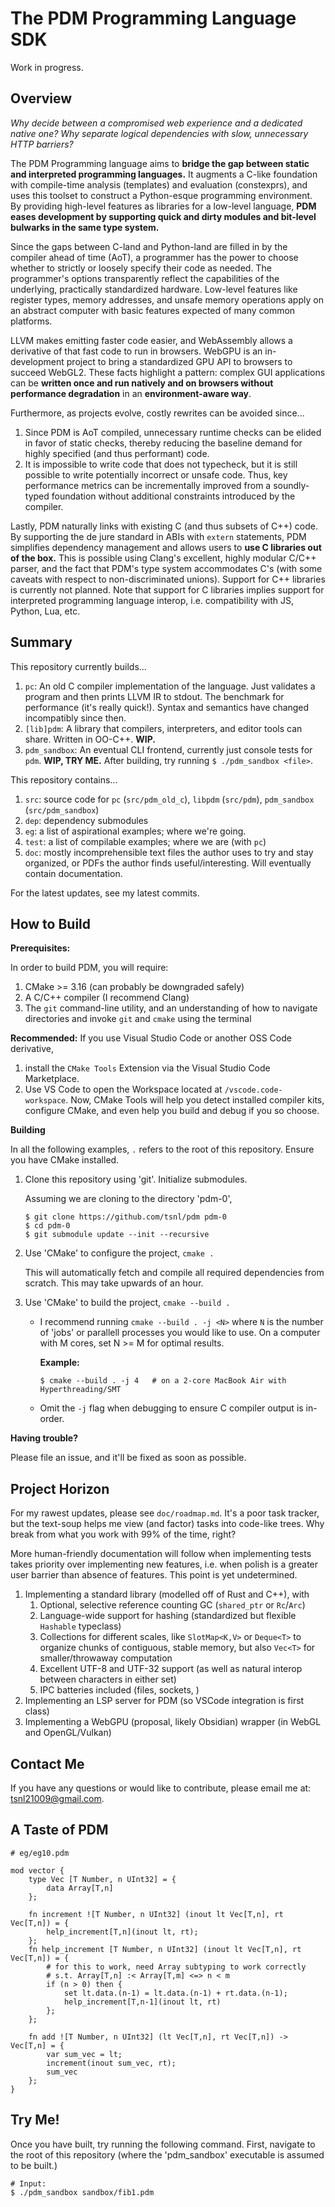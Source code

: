 # The PDM Programming Language SDK

Work in progress.

## Overview

*Why decide between a compromised web experience and a dedicated native one?*
*Why separate logical dependencies with slow, unnecessary HTTP barriers?*

The PDM Programming language aims to **bridge the gap between static and interpreted programming languages.**
It augments a C-like foundation with compile-time analysis (templates) and evaluation (constexprs), and
uses this toolset to construct a Python-esque programming environment. By providing high-level features
as libraries for a low-level language,
**PDM eases development by supporting quick and dirty modules and bit-level bulwarks in the same type system.**

Since the gaps between C-land and Python-land are filled in by the compiler ahead of time (AoT), a
programmer has the power to choose whether to strictly or loosely specify their code as needed.
The programmer's options transparently reflect the capabilities of the underlying, practically
standardized hardware. Low-level features like register types, memory addresses, and unsafe memory
operations apply on an abstract computer with basic features expected of many common platforms.

LLVM makes emitting faster code easier, and WebAssembly allows a derivative of that fast code to run in browsers.
WebGPU is an in-development project to bring a standardized GPU API to browsers to succeed WebGL2.
These facts highlight a pattern: complex GUI applications can be
**written once and run natively and on browsers without performance degradation** in an
**environment-aware way**.

Furthermore, as projects evolve, costly rewrites can be avoided since...
1. Since PDM is AoT compiled, unnecessary runtime checks can be elided in favor of static checks, thereby
   reducing the baseline demand for highly specified (and thus performant) code.
2. It is impossible to write code that does not typecheck, but it is still possible to write potentially incorrect or unsafe code. Thus, key performance metrics can be incrementally improved from a soundly-typed foundation without additional constraints introduced by the compiler.

Lastly, PDM naturally links with existing C (and thus subsets of C++) code. By supporting the de jure standard
in ABIs with `extern` statements, PDM simplifies dependency management and allows users to
**use C libraries out of the box.** This is possible using Clang's excellent, highly modular C/C++ parser,
and the fact that PDM's type system accommodates C's (with some caveats with respect to non-discriminated unions).
Support for C++ libraries is currently not planned.
Note that support for C libraries implies support for interpreted programming language interop, i.e. compatibility with JS, Python, Lua, etc.

## Summary

This repository currently builds...
1. `pc`: An old C compiler implementation of the language. Just validates a program
   and then prints LLVM IR to stdout. The benchmark for performance (it's really quick!).
   Syntax and semantics have changed incompatibly since then.
2. `[lib]pdm`: A library that compilers, interpreters, and editor tools can share. Written in OO-C++. **WIP.**
3. `pdm_sandbox`: An eventual CLI frontend, currently just console tests for `pdm`. **WIP, TRY ME.**
   After building, try running `$ ./pdm_sandbox <file>`.

This repository contains...
1. `src`: source code for `pc` (`src/pdm_old_c`), `libpdm` (`src/pdm`), `pdm_sandbox` (`src/pdm_sandbox`)
2. `dep`: dependency submodules
3. `eg`: a list of aspirational examples; where we're going.
4. `test`: a list of compilable examples; where we are (with `pc`)
5. `doc`: mostly incomprehensible text files the author uses to try and stay organized, or PDFs the author finds useful/interesting. Will eventually contain documentation.

For the latest updates, see my latest commits.

## How to Build

**Prerequisites:**

In order to build PDM, you will require:
1. CMake >= 3.16 (can probably be downgraded safely)
2. A C/C++ compiler (I recommend Clang)
3. The `git` command-line utility, and an understanding of how to navigate directories and invoke `git` and `cmake` using the terminal

**Recommended:** If you use Visual Studio Code or another OSS Code derivative,
1. install the `CMake Tools` Extension via the Visual Studio Code Marketplace.
2. Use VS Code to open the Workspace located at `/vscode.code-workspace`.
   Now, CMake Tools will help you detect installed compiler kits, configure CMake, and even help you build and debug if you so choose.

**Building**

In all the following examples, `.` refers to the root of this repository.
Ensure you have CMake installed.

1. Clone this repository using 'git'. Initialize submodules.

   Assuming we are cloning to the directory 'pdm-0',
    ```
    $ git clone https://github.com/tsnl/pdm pdm-0
    $ cd pdm-0
    $ git submodule update --init --recursive
    ```
2. Use 'CMake' to configure the project, `cmake .`

   This will automatically fetch and compile all required dependencies from scratch.
   This may take upwards of an hour.

3. Use 'CMake' to build the project, `cmake --build .`
    -   I recommend running `cmake --build . -j <N>` where `N` is the number of 'jobs' or parallell processes you
        would like to use. On a computer with M cores, set N >= M for optimal results.

        **Example:**

        `$ cmake --build . -j 4   # on a 2-core MacBook Air with Hyperthreading/SMT`
    -   Omit the `-j` flag when debugging to ensure C compiler output is in-order.


**Having trouble?**

Please file an issue, and it'll be fixed as soon as possible.


## Project Horizon

For my rawest updates, please see `doc/roadmap.md`. It's a poor task tracker, but the text-soup helps me view (and factor)
tasks into code-like trees. Why break from what you work with 99% of the time, right?

More human-friendly documentation will follow when implementing tests takes priority over implementing new features, i.e.
when polish is a greater user barrier than absence of features. This point is yet undetermined.

1. Implementing a standard library (modelled off of Rust and C++), with
    1. Optional, selective reference counting GC (`shared_ptr` or `Rc`/`Arc`)
    2. Language-wide support for hashing (standardized but flexible `Hashable` typeclass)
    3. Collections for different scales, like `SlotMap<K,V>` or `Deque<T>` to organize
       chunks of contiguous, stable memory, but also `Vec<T>` for smaller/throwaway
       computation
    4. Excellent UTF-8 and UTF-32 support (as well as natural interop between characters in either set)
    5. IPC batteries included (files, sockets, )
2. Implementing an LSP server for PDM (so VSCode integration is first class)
3. Implementing a WebGPU (proposal, likely Obsidian) wrapper (in WebGL and OpenGL/Vulkan)

## Contact Me

If you have any questions or would like to contribute, please email me at: [tsnl21009@gmail.com](mailto:tsnl21009@gmail.com).


## A Taste of PDM

```
# eg/eg10.pdm

mod vector {
    type Vec [T Number, n UInt32] = {
        data Array[T,n]
    };

    fn increment ![T Number, n UInt32] (inout lt Vec[T,n], rt Vec[T,n]) = {
        help_increment[T,n](inout lt, rt);
    };
    fn help_increment [T Number, n UInt32] (inout lt Vec[T,n], rt Vec[T,n]) = {
        # for this to work, need Array subtyping to work correctly
        # s.t. Array[T,n] :< Array[T,m] <=> n < m
        if (n > 0) then {
            set lt.data.(n-1) = lt.data.(n-1) + rt.data.(n-1);
            help_increment[T,n-1](inout lt, rt)
        };
    };

    fn add ![T Number, n UInt32] (lt Vec[T,n], rt Vec[T,n]) -> Vec[T,n] = {
        var sum_vec = lt;
        increment(inout sum_vec, rt);
        sum_vec
    };
}
```

## Try Me!

Once you have built, try running the following command.
First, navigate to the root of this repository (where the 'pdm_sandbox' executable is assumed to be built.)

```
# Input:
$ ./pdm_sandbox sandbox/fib1.pdm
```